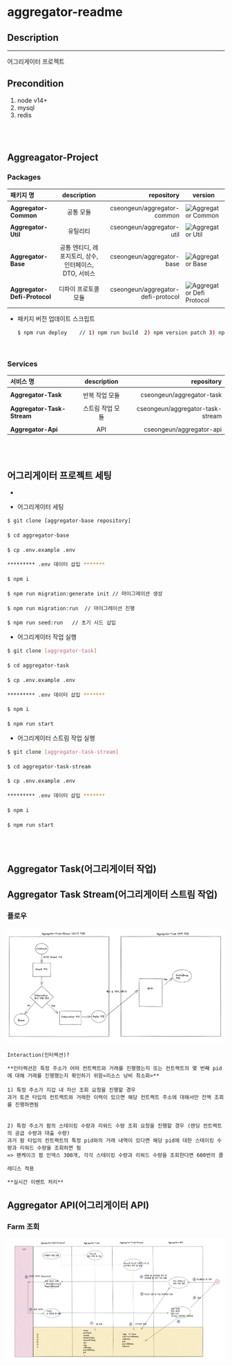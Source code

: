 # aggregator-readme

## Description

---

어그리게이터 프로젝트

## Precondition

1. node v14+
2. mysql
3. redis

<br/><br/>

## Aggreagator-Project

### **Packages**

| 패키지 명                    |                      description                       |                         repository | version                                                                                        |
| :--------------------------- | :----------------------------------------------------: | ---------------------------------: | ---------------------------------------------------------------------------------------------- |
|                              |
| **Aggregator-Common**        |                       공통 모듈                        |        cseongeun/aggregator-common | ![Aggregator Common](https://img.shields.io/badge/aggregator_common-0.0.22-blue)               |
|                              |
| **Aggregator-Util**          |                        유틸리티                        |          cseongeun/aggregator-util | ![Aggregator Util](https://img.shields.io/badge/aggregator_util-1.0.30-blue)                   |
|                              |
| **Aggregator-Base**          | 공통 엔티디, 레포지토리, 상수, 인터페이스, DTO, 서비스 |          cseongeun/aggregator-base | ![Aggregator Base](https://img.shields.io/badge/aggregator_base-0.0.67-blue)                   |
|                              |
| **Aggregator-Defi-Protocol** |                  디파이 프로토콜 모듈                  | cseongeun/aggregator-defi-protocol | ![Aggregator Defi Protocol](https://img.shields.io/badge/aggregator_defi_protocol-0.0.37-blue) |
|                              |

- 패키지 버전 업데이트 스크립트

  ```bash
  $ npm run deploy    // 1) npm run build  2) npm version patch 3) npm publish
  ```

  <br/>

### **Services**

| 서비스 명                  |   description    |                       repository |
| :------------------------- | :--------------: | -------------------------------: |
|                            |
| **Aggregator-Task**        |  반복 작업 모듈  |        cseongeun/aggregator-task |
|                            |
| **Aggregator-Task-Stream** | 스트림 작업 모듈 | cseongeun/aggregator-task-stream |
|                            |
| **Aggregator-Api**         |       API        |         cseongeun/aggregator-api |

<br/><br/>

## 어그리게이터 프로젝트 세팅

-

- 어그리게이터 세팅

```bash
$ git clone [aggregator-base repository]

$ cd aggregator-base

$ cp .env.example .env

********* .env 데이터 삽입 *******

$ npm i

$ npm run migration:generate init // 마이그레이션 생성

$ npm run migration:run  // 마이그레이션 진행

$ npm run seed:run   // 초기 시드 삽입
```

- 어그리게이터 작업 실행

```bash
$ git clone [aggregator-task]

$ cd aggregator-task

$ cp .env.example .env

********* .env 데이터 삽입 *******

$ npm i

$ npm run start
```

- 어그리게이터 스트림 작업 실행

```bash
$ git clone [aggregator-task-stream]

$ cd aggregator-task-stream

$ cp .env.example .env

********* .env 데이터 삽입 *******

$ npm i

$ npm run start
```

<br/> <br/>

## Aggregator Task(어그리게이터 작업)

<!-- ### 작업 단위 구조

> Module
>
> > Protocol ex) pancake-swap
> >
> > > Network ex) binance-smart-chain, polygon
> > >
> > > > Task ex) farm, nft -->

## Aggregator Task Stream(어그리게이터 스트림 작업)

### 플로우

![Aggregator-Task-Stream-동작원리](images/aggregator-task-stream.작동원리.png)

`Interaction(인터렉션)?`

    **인터렉션은 특정 주소가 어떠 컨트랙트와 거래를 진행했는지 또는 컨트랙트의 몇 번째 pid에 대해 거래를 진행했는지 확인하기 위함<리소스 낭비 최소화>**

    1) 특정 주소가 지갑 내 자산 조회 요청을 진행할 경우
    과거 토큰 타입의 컨트랙트와 거래한 이력이 있으면 해당 컨트랙트 주소에 대해서만 잔액 조회를 진행하면됨


    2) 특정 주소가 팜의 스테이킹 수량과 리워드 수량 조회 요청을 진행할 경우 (렌딩 컨트랙트의 공급 수량과 대출 수량)
    과거 팜 타입의 컨트랙트의 특정 pid와의 거래 내역이 있다면 해당 pid에 대한 스테이킹 수량과 리워드 수량을 조회하면 됨
    => 팬케이크 팜 인덱스 300개, 각각 스테이킹 수량과 리워드 수량을 조회한다면 600번의 콜

`레디스 적용`

    **실시간 이벤트 처리**

## Aggregator API(어그리게이터 API)

### Farm 조회

![Aggregator-Farm-request](images/farm.조회플로우.png)
